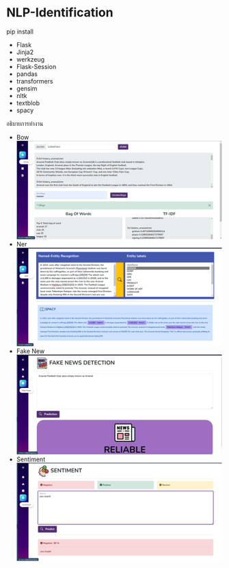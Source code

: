 # NLP-Identification

pip install<br>

- Flask<br>
- Jinja2<br>
- werkzeug<br>
- Flask-Session<br>
- pandas<br>
- transformers<br>
- gensim<br>
- nltk<br>
- textblob<br>
- spacy<br>

อธิบายการทำงาน<br>

- Bow<br>
  <img src=".\static\image\bow.png"><br>
- Ner<br>
  <img src=".\static\image\ner.png"><br>
- Fake New<br>
  <img src=".\static\image\fake-new.png"><br>
- Sentiment<br>
  <img src=".\static\image\sentiment.png"><br>
